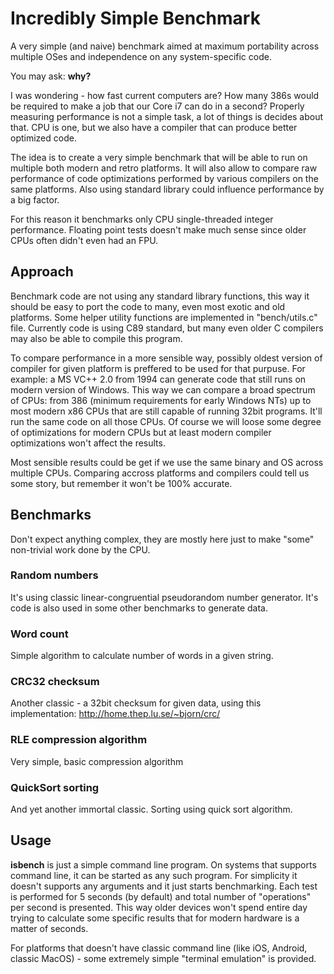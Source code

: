 # Incredibly Simple Benchmark

A very simple (and naive) benchmark aimed at maximum portability across multiple OSes and independence on any system-specific code.

You may ask: **why?**

I was wondering - how fast current computers are? How many 386s would be required to make a job that our Core i7 can do in a second? Properly measuring performance is not a simple task, a lot of things is decides about that. CPU is one, but we also have a compiler that can produce better optimized code.

The idea is to create a very simple benchmark that will be able to run on multiple both modern and retro platforms. It will also allow to compare raw performance of code optimizations performed by various compilers on the same platforms. Also using standard library could influence performance by a big factor.

For this reason it benchmarks only CPU single-threaded integer performance. Floating point tests doesn't make much sense since older CPUs often didn't even had an FPU.

## Approach

Benchmark code are not using any standard library functions, this way it should be easy to port the code to many, even most exotic and old platforms. Some helper utility functions are implemented in "bench/utils.c" file. Currently code is using C89 standard, but many even older C compilers may also be able to compile this program. 

To compare performance in a more sensible way, possibly oldest version of compiler for given platform is preffered to be used for that purpuse. For example: a MS VC++ 2.0 from 1994 can generate code that still runs on modern version of Windows. This way we can compare a broad spectrum of CPUs: from 386 (minimum requirements for early Windows NTs) up to most modern x86 CPUs that are still capable of running 32bit programs. It'll run the same code on all those CPUs. Of course we will loose some degree of optimizations for modern CPUs but at least modern compiler optimizations won't affect the results.

Most sensible results could be get if we use the same binary and OS across multiple CPUs. Comparing accross platforms and compilers could tell us some story, but remember it won't be 100% accurate.

## Benchmarks

Don't expect anything complex, they are mostly here just to make "some" non-trivial work done by the CPU. 

### Random numbers

It's using classic linear-congruential pseudorandom number generator. It's code is also used in some other benchmarks to generate data.

### Word count

Simple algorithm to calculate number of words in a given string.

### CRC32 checksum

Another classic - a 32bit checksum for given data, using this implementation: http://home.thep.lu.se/~bjorn/crc/

### RLE compression algorithm

Very simple, basic compression algorithm

### QuickSort sorting

And yet another immortal classic. Sorting using quick sort algorithm.

## Usage

**isbench** is just a simple command line program. On systems that supports command line, it can be started as any such program. For simplicity it doesn't supports any arguments and it just starts benchmarking. Each test is performed for 5 seconds (by default) and total number of "operations" per second is presented. This way older devices won't spend entire day trying to calculate some specific results that for modern hardware is a matter of seconds.

For platforms that doesn't have classic command line (like iOS, Android, classic MacOS) - some extremely simple "terminal emulation" is provided.